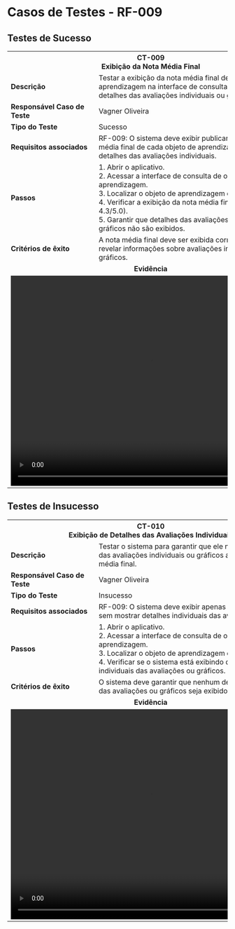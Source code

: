 # Casos de Testes - RF-009

## Testes de Sucesso

<table>
  <tr>
    <th colspan="2" width="1000">CT-009<br>Exibição da Nota Média Final</th>
  </tr>
  <tr>
    <td width="150"><strong>Descrição</strong></td>
    <td>Testar a exibição da nota média final de cada objeto de aprendizagem na interface de consulta, sem revelar detalhes das avaliações individuais ou gráficos.</td>
  </tr>
  <tr>
    <td><strong>Responsável Caso de Teste </strong></td>
    <td width="430">Vagner Oliveira</td>
  </tr>
  <tr>
    <td><strong>Tipo do Teste</strong></td>
    <td width="430">Sucesso</td>
  </tr> 
  <tr>
    <td><strong>Requisitos associados</strong></td>
    <td>RF-009: O sistema deve exibir publicamente a nota média final de cada objeto de aprendizagem, sem revelar detalhes das avaliações individuais.</td>
  </tr>
  <tr>
    <td><strong>Passos</strong></td>
    <td>
      1. Abrir o aplicativo.<br>
      2. Acessar a interface de consulta de objetos de aprendizagem.<br>
      3. Localizar o objeto de aprendizagem desejado.<br>
      4. Verificar a exibição da nota média final do objeto (ex.: 4.3/5.0).<br>
      5. Garantir que detalhes das avaliações individuais ou gráficos não são exibidos.
    </td>
  </tr>
  <tr>
    <td><strong>Critérios de êxito</strong></td>
    <td>A nota média final deve ser exibida corretamente, sem revelar informações sobre avaliações individuais ou gráficos.</td>
  </tr>
  <tr>
    <td colspan="6" align="center"><strong>Evidência</strong></td>
  </tr>
  <tr>
    <td colspan="6" align="center"><video width="640" height="480" controls><source src="../assets/Gravação-20250504_233736_novo.webm" type="video/webm"></video></td>
  </tr>
</table>

## Testes de Insucesso

<table>
  <tr>
    <th colspan="2" width="1000">CT-010<br>Exibição de Detalhes das Avaliações Individuais</th>
  </tr>
  <tr>
    <td width="150"><strong>Descrição</strong></td>
    <td>Testar o sistema para garantir que ele não revele detalhes das avaliações individuais ou gráficos ao exibir a nota média final.</td>
  </tr>
  <tr>
    <td><strong>Responsável Caso de Teste </strong></td>
    <td width="430">Vagner Oliveira</td>
  </tr>
  <tr>
    <td><strong>Tipo do Teste</strong></td>
    <td width="430">Insucesso</td>
  </tr> 
  <tr>
    <td><strong>Requisitos associados</strong></td>
    <td>RF-009: O sistema deve exibir apenas a nota média final, sem mostrar detalhes individuais das avaliações.</td>
  </tr>
  <tr>
    <td><strong>Passos</strong></td>
    <td>
      1. Abrir o aplicativo.<br>
      2. Acessar a interface de consulta de objetos de aprendizagem.<br>
      3. Localizar o objeto de aprendizagem desejado.<br>
      4. Verificar se o sistema está exibindo detalhes individuais das avaliações ou gráficos.<br>
    </td>
  </tr>
  <tr>
    <td><strong>Critérios de êxito</strong></td>
    <td>O sistema deve garantir que nenhum detalhe individual das avaliações ou gráficos seja exibido.</td>
  </tr>
  <tr>
    <td colspan="6" align="center"><strong>Evidência</strong></td>
  </tr>
  <tr>
    <td colspan="6" align="center"><video width="640" height="480" controls><source src="../assets/Gravação-20250504_233736_novo.webm" type="video/webm"></video></td>
  </tr>
</table>
